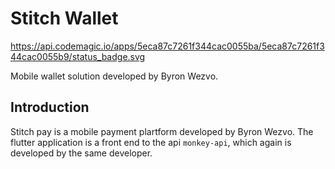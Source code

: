 # Stitch Wallet

https://api.codemagic.io/apps/5eca87c7261f344cac0055ba/5eca87c7261f344cac0055b9/status_badge.svg

Mobile wallet solution developed by Byron Wezvo.

## Introduction

Stitch pay is a mobile payment plartform developed by Byron Wezvo. The flutter application is a front end to the api `monkey-api`, which again is developed by the same developer.

